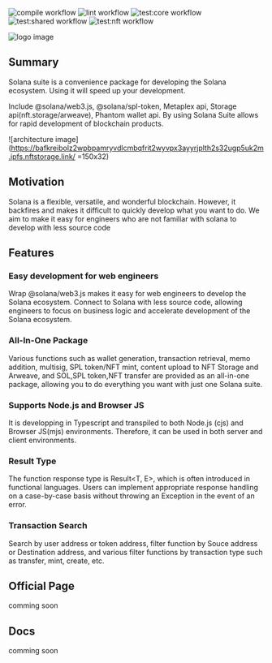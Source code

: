 ![compile workflow](https://github.com/atonoy/solana-suite/actions/workflows/compile.yml/badge.svg)
![lint workflow](https://github.com/atonoy/solana-suite/actions/workflows/lint.yml/badge.svg)
![test:core workflow](https://github.com/atonoy/solana-suite/actions/workflows/test-core.yml/badge.svg)
![test:shared workflow](https://github.com/atonoy/solana-suite/actions/workflows/test-shared.yml/badge.svg)
![test:nft workflow](https://github.com/atonoy/solana-suite/actions/workflows/test-nft.yml/badge.svg)

![logo image](https://bafkreibksjy2sdskvcrrlse2lwbskasub36bspidube7rlozhrd7wssg6i.ipfs.nftstorage.link/)


## Summary


Solana suite is a convenience package for developing the Solana ecosystem. Using it will speed up your development.

Include @solana/web3.js, @solana/spl-token, Metaplex api, Storage api(nft.storage/arweave), Phantom wallet api.
By using Solana Suite allows for rapid development of blockchain products.

![architecture image](https://bafkreibolz2wpbpamryvdlcmbqfrit2wyvpx3ayyrjplth2s32ugp5uk2m.ipfs.nftstorage.link/ =150x32)

## Motivation
Solana is a flexible, versatile, and wonderful blockchain. However, it backfires and makes it difficult to quickly develop what you want to do.
We aim to make it easy for engineers who are not familiar with solana to develop with less source code

## Features
### Easy development for web engineers
Wrap @solana/web3.js makes it easy for web engineers to develop the Solana ecosystem. Connect to Solana with less source code, allowing engineers to focus on business logic and accelerate development of the Solana ecosystem.

### All-In-One Package
Various functions such as wallet generation, transaction retrieval, memo addition, multisig, SPL token/NFT mint, content upload to NFT Storage and Arweave, and SOL,SPL token,NFT transfer are provided as an all-in-one package, allowing you to do everything you want with just one Solana suite.

### Supports Node.js and Browser JS
It is developping in Typescript and transpiled to both Node.js (cjs) and Browser JS(mjs) environments. Therefore, it can be used in both server and client environments.

### Result Type
The function response type is Result<T, E>, which is often introduced in functional languages. Users can implement appropriate response handling on a case-by-case basis without throwing an Exception in the event of an error.

### Transaction Search
Search by user address or token address, filter function by Souce address or Destination address, and various filter functions by transaction type such as transfer, mint, create, etc.

## Official Page
comming soon
## Docs
comming soon

